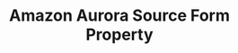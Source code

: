 ---
# -------------------------- #
#        CONTENT TYPE        #
# -------------------------- #

product-type: "connect"
content-type: "api-form"
form-type: "source"
key: "source-form-properties-aurora-object"


# -------------------------- #
#        OBJECT INFO         #
# -------------------------- #

title: "Amazon Aurora Source Form Property"
api-type: "platform.aurora"
display-name: "Amazon Aurora"

source-type: "database"
docs-name: "aurora-rds"
db-type: "mysql"

description: ""

# -------------------------- #
#      OBJECT ATTRIBUTES     #
# -------------------------- #

## See these fields in _data/connect/common/database-sources.yml > all-databases
## This object will also list the fields in the `mysql` list ^

uses-common-fields: true
uses-feature-fields: true
uses-start-date: false

object-attributes:
  - name: "allow_non_auto_increment_pks"
    type: "string"
    required: false
    description: |
      If `true`, an auto-incrementing Primary Key will not be required for tables using Full Table Replication. Auto-incrementing Primary Keys are used during full table replication to allow the replication of a table to span multiple replication jobs.

      Unless set, this property will default to `true`.
    value: "true"
---